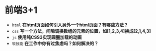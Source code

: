 # 前端3+1
- `html` **在html页面如何引入另外一个html页面？有哪些方法？**
- `css` **写一个方法，间隙调换数组的元素的位置，如[1,2,3,4]换成[2,1,4,3]**
- `js` **使用纯CSS3实现圆圈加载的动画**
- `软技能` **在工作中你有过焦虑吗？如何解决的？**
